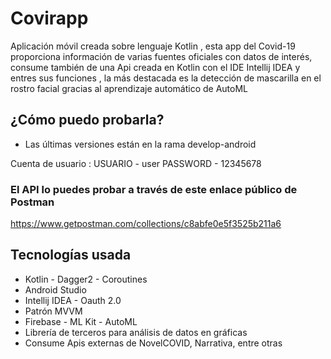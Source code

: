 # Covirapp

Aplicación móvil creada sobre lenguaje Kotlin , esta app del Covid-19 proporciona información de varias fuentes oficiales con datos de interés, consume también de una Api creada en Kotlin con el IDE Intellij IDEA y entres sus funciones , la más destacada es la detección de mascarilla en el rostro facial gracias al aprendizaje automático de AutoML

## ¿Cómo puedo probarla?

* Las últimas versiones están en la rama develop-android

Cuenta de usuario : USUARIO - user PASSWORD - 12345678

### El API lo puedes probar a través de este enlace público de Postman

https://www.getpostman.com/collections/c8abfe0e5f3525b211a6

## Tecnologías usada

* Kotlin - Dagger2 - Coroutines
* Android Studio
* Intellij IDEA - Oauth 2.0
* Patrón MVVM
* Firebase - ML Kit - AutoML
* Librería de terceros para análisis de datos en gráficas
* Consume Apis externas de NovelCOVID, Narrativa, entre otras 
